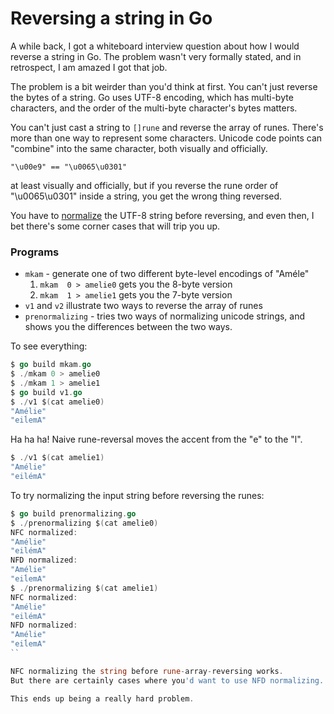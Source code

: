 # Reversing a string in Go

A while back,
I got a whiteboard interview question about how I would reverse a string in Go.
The problem wasn't very formally stated,
and in retrospect,
I am amazed I got that job.

The problem is a bit weirder than you'd think at first.
You can't just reverse the bytes of a string.
Go uses UTF-8 encoding,
which has multi-byte characters,
and the order of the multi-byte character's bytes matters.

You can't just cast a string to `[]rune` and reverse the array of runes.
There's more than one way to represent some characters.
Unicode code points can "combine" into the same character,
both visually and officially.

    "\u00e9" == "\u0065\u0301"

at least visually and officially,
but if you reverse the rune order of "\u0065\u0301" inside a string,
you get the wrong thing reversed.

You have to [normalize]() the UTF-8 string before reversing,
and even then, I bet there's some corner cases that will trip you up.

### Programs

* `mkam` - generate one of two different byte-level encodings of "Améle"
   1. `mkam  0 > amelie0` gets you the 8-byte version
   2. `mkam  1 > amelie1` gets you the 7-byte version
* `v1` and `v2` illustrate two ways to reverse the array of runes
* `prenormalizing` - tries two ways of normalizing unicode strings,
and shows you the differences between the two ways.

To see everything:

```go
$ go build mkam.go
$ ./mkam 0 > amelie0
$ ./mkam 1 > amelie1
$ go build v1.go
$ ./v1 $(cat amelie0)
"Amélie"
"eiĺemA"
```

Ha ha ha! Naive rune-reversal moves the accent from the "e" to the "l".

```go
$ ./v1 $(cat amelie1)
"Amélie"
"eilémA"
```

To try normalizing the input string before reversing the runes:

```go
$ go build prenormalizing.go
$ ./prenormalizing $(cat amelie0)
NFC normalized:
"Amélie"
"eilémA"
NFD normalized:
"Amélie"
"eiĺemA"
$ ./prenormalizing $(cat amelie1)
NFC normalized:
"Amélie"
"eilémA"
NFD normalized:
"Amélie"
"eiĺemA"
``

NFC normalizing the string before rune-array-reversing works.
But there are certainly cases where you'd want to use NFD normalizing.

This ends up being a really hard problem.
